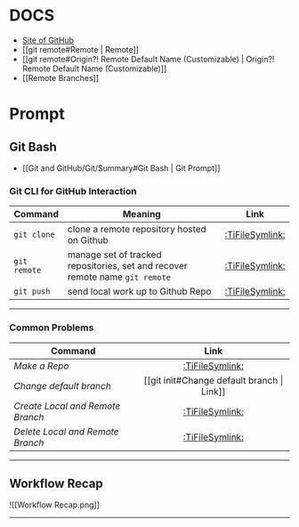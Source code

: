 # DOCS

- [Site of GitHub](https://docs.github.com/en)
- [[git remote#Remote | Remote]]
- [[git remote#Origin?! Remote Default Name (Customizable) | Origin?! Remote Default Name (Customizable)]]
- [[Remote Branches]]

# Prompt

## Git Bash

- [[Git and GitHub/Git/Summary#Git Bash | Git Prompt]]

### Git CLI for GitHub Interaction

| Command      | Meaning                                                                      |                Link                |
| ------------ | ---------------------------------------------------------------------------- | :--------------------------------: |
| `git clone`  | clone a remote repository hosted on Github                                   | [:TiFileSymlink:](git%20clone.md)  |
| `git remote` | manage set of tracked repositories, set and recover remote name `git remote` | [:TiFileSymlink:](git%20remote.md) |
| `git push`   | send local work up to Github Repo                                            |  [:TiFileSymlink:](git%20push.md)  |

---

### Common Problems

| Command                          |                             Link                             |
| -------------------------------- | :----------------------------------------------------------: |
| _Make a Repo_                    |            [:TiFileSymlink:](Make%20a%20Repo.md)             |
| _Change default branch_          |          [[git init#Change default branch \| Link]]          |
| _Create Local and Remote Branch_ | [:TiFileSymlink:](Create%20Local%20and%20Remote%20Branch.md) |
| _Delete Local and Remote Branch_ | [:TiFileSymlink:](Delete%20Local%20and%20Remote%20Branch.md) |

---

## Workflow Recap

![[Workflow Recap.png]]

---
